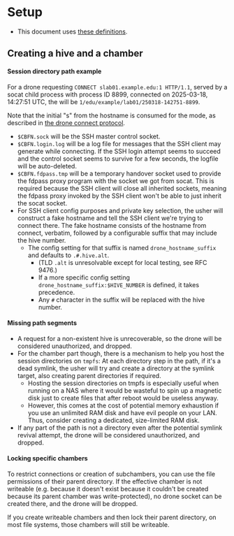 ﻿
Setup
=====

* This document uses [these definitions](definitions.md).


Creating a hive and a chamber
-----------------------------

#### Session directory path example

For a drone requesting `CONNECT slab01.example.edu:1 HTTP/1.1`,
served by a socat child process with process ID 8899,
connected on 2025-03-18, 14:27:51 UTC, the will be
`1/edu/example/lab01/250318-142751-8899`.

Note that the initial "s" from the hostname is consumed for the mode,
as described in [the drone connect protocol](drone-connect-protocol.md).

* `$CBFN.sock` will be the SSH master control socket.
* `$CBFN.login.log` will be a log file
  for messages that the SSH client may generate while connecting.
  If the SSH login attempt seems to succeed
  and the control socket seems to survive for a few seconds,
  the logfile will be auto-deleted.
* `$CBFN.fdpass.tmp` will be a temporary handover socket used to provide the
  fdpass proxy program with the socket we got from socat.
  This is required because the SSH client will close all inherited sockets,
  meaning the fdpass proxy invoked by the SSH client won't be able to just
  inherit the socat socket.
* For SSH client config purposes and private key selection,
  the usher will construct a fake hostname and tell the SSH client
  we're trying to connect there.
  The fake hostname consists of the hostname from connect, verbatim,
  followed by a configurable suffix that may include the hive number.
  * The config setting for that suffix is named `drone_hostname_suffix`
    and defaults to `.#.hive.alt`.
    * (TLD `.alt` is unresolvable except for local testing, see RFC 9476.)
    * If a more specific config setting `drone_hostname_suffix:$HIVE_NUMBER`
      is defined, it takes precedence.
    * Any `#` character in the suffix will be replaced with the hive number.


#### Missing path segments

* A request for a non-existent hive is unrecoverable, so
  the drone will be considered unauthorized, and dropped.
* For the chamber part though, there is a mechanism to help you host the
  session directories on `tmpfs`: At each directory step in the path,
  if it's a dead symlink, the usher will try and create a directory at the
  symlink target, also creating parent directories if required.
  * Hosting the session directories on tmpfs is especially useful when running
    on a NAS where it would be wasteful to spin up a magnetic disk just to
    create files that after reboot would be useless anyway.
  * However, this comes at the cost of potential memory exhaustion if you use
    an unlimited RAM disk and have evil people on your LAN.
    Thus, consider creating a dedicated, size-limited RAM disk.
* If any part of the path is not a directory
  even after the potential symlink revival attempt,
  the drone will be considered unauthorized, and dropped.


#### Locking specific chambers

To restrict connections or creation of subchambers, you can use the
file permissions of their parent directory. If the effective chamber
is not writeable (e.g. because it doesn't exist because it couldn't
be created because its parent chamber was write-protected), no drone
socket can be created there, and the drone will be dropped.

If you create writeable chambers and then lock their parent directory,
on most file systems, those chambers will still be writeable.









